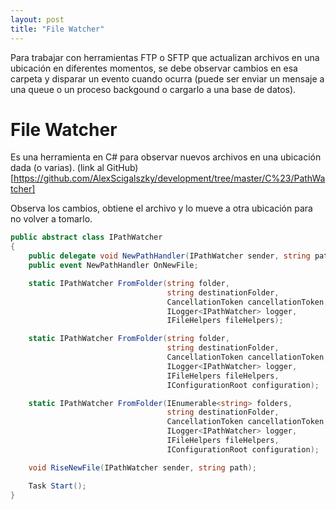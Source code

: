 ```yaml
---
layout: post
title: "File Watcher"
---
```


Para trabajar con herramientas FTP o SFTP que actualizan archivos en una <!--more-->ubicación en diferentes momentos, se debe observar cambios en esa carpeta y disparar un evento cuando ocurra (puede ser enviar un mensaje a una queue o un proceso backgound o cargarlo a una base de datos).

# File Watcher

Es una herramienta en C# para observar nuevos archivos en una ubicación dada (o varias).
(link al GitHub)[https://github.com/AlexScigalszky/development/tree/master/C%23/PathWatcher]

Observa los cambios, obtiene el archivo y lo mueve a otra ubicación para no volver a tomarlo.

```csharp
public abstract class IPathWatcher
{
    public delegate void NewPathHandler(IPathWatcher sender, string path);
    public event NewPathHandler OnNewFile;

    static IPathWatcher FromFolder(string folder,
                                   string destinationFolder,
                                   CancellationToken cancellationToken,
                                   ILogger<IPathWatcher> logger,
                                   IFileHelpers fileHelpers);

    static IPathWatcher FromFolder(string folder,
                                   string destinationFolder,
                                   CancellationToken cancellationToken,
                                   ILogger<IPathWatcher> logger,
                                   IFileHelpers fileHelpers,
                                   IConfigurationRoot configuration);

    static IPathWatcher FromFolder(IEnumerable<string> folders,
                                   string destinationFolder,
                                   CancellationToken cancellationToken,
                                   ILogger<IPathWatcher> logger,
                                   IFileHelpers fileHelpers,
                                   IConfigurationRoot configuration);

    void RiseNewFile(IPathWatcher sender, string path);

    Task Start();
}
```
